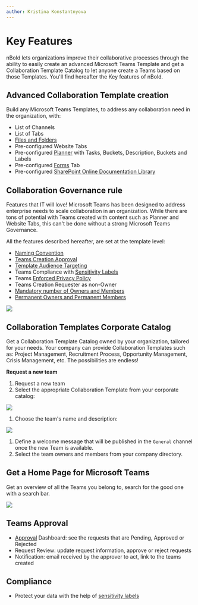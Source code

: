 ```yaml
---
author: Kristina Konstantnyova
---
```

# Key Features

nBold lets organizations improve their collaborative processes through the ability to easily create an advanced Microsoft Teams Template and get a Collaboration Template Catalog to let anyone create a Teams based on those Templates. You'll find hereafter the Key features of nBold.

## Advanced Collaboration Template creation

Build any Microsoft Teams Templates, to address any collaboration need in the organization, with:

* List of Channels
* List of Tabs
* [Files and Folders](/collaboration-templates/files-and-folders)
* Pre-configured Website Tabs
* Pre-configured [Planner](/collaboration-templates/microsoft-planner) with Tasks, Buckets, Description, Buckets and Labels
* Pre-configured [Forms](/collaboration-templates/microsoft-forms) Tab
* Pre-configured [SharePoint Online Documentation Library](/collaboration-templates/sharepoint-library)

## Collaboration Governance rule

Features that IT will love! Microsoft Teams has been designed to address enterprise needs to scale collaboration in an organization. While there are tons of potential with Teams created with content such as Planner and Website Tabs, this can't be done without a strong Microsoft Teams Governance.

All the features described hereafter, are set at the template level:

* [Naming Convention](/governance-policies/naming-conventions)
* [Teams Creation Approval](/governance-policies/approval)
* [Template Audience Targeting](/governance-policies/audience-targeting)
* Teams Compliance with [Sensitivity Labels](/governance-policies/sensitivity-labels)
* Teams [Enforced Privacy Policy](/governance-policies/security-policy)
* Teams Creation Requester as non-Owner
* [Mandatory number of Owners and Members](/governance-policies/mandatory-number-of-owners-and-members)
* [Permanent Owners and Permanent Members](/governance-policies/permanent-owners-and-members-policy)

![](https://downloads.intercomcdn.com/i/o/462804740/66f3b89c10e5add4bf608298/Screenshot+2022-02-10+at+10.43.05.png)

## Collaboration Templates Corporate Catalog

Get a Collaboration Template Catalog owned by your organization, tailored for your needs. Your company can provide Collaboration Templates such as: Project Management, Recruitment Process, Opportunity Management, Crisis Management, etc. The possibilities are endless!

**Request a new team**

1. Request a new team
2. Select the appropriate Collaboration Template from your corporate catalog:

![](https://downloads.intercomcdn.com/i/o/175628319/9367e7d111ffcaeb0e0001b5/image.png)

1. Choose the team's name and description:

![](https://downloads.intercomcdn.com/i/o/175628523/60feb48f0bd397ca2b0f343d/image.png)

1. Define a welcome message that will be published in the `General` channel once the new Team is available.
2. Select the team owners and members from your company directory.

## Get a Home Page for Microsoft Teams

Get an overview of all the Teams you belong to, search for the good one with a search bar.

![](https://downloads.intercomcdn.com/i/o/175628763/d8e021026209861b63a4ac27/image.png)

## Teams Approval

* [Approval](/governance-policies/approval) Dashboard: see the requests that are Pending, Approved or Rejected
* Request Review: update request information, approve or reject requests
* Notification: email received by the approver to act, link to the teams created

## Compliance

* Protect your data with the help of [sensitivity labels](/governance-policies/security-policy)